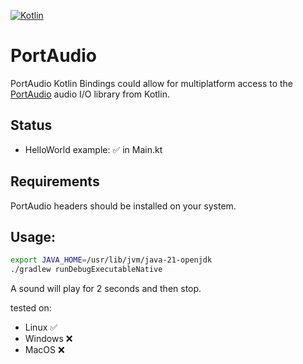 [![Kotlin](https://img.shields.io/badge/Kotlin-2.0-blue.svg?style=flat&logo=kotlin)](https://kotlinlang.org)

# PortAudio

PortAudio Kotlin Bindings could allow for multiplatform access to the [PortAudio](http://www.portaudio.com/) audio I/O library from Kotlin.

## Status

- HelloWorld example: ✅ in Main.kt

## Requirements

PortAudio headers should be installed on your system.

## Usage:
```bash
export JAVA_HOME=/usr/lib/jvm/java-21-openjdk
./gradlew runDebugExecutableNative
```

A sound will play for 2 seconds and then stop.

tested on:

- Linux ✅
- Windows ❌
- MacOS ❌
